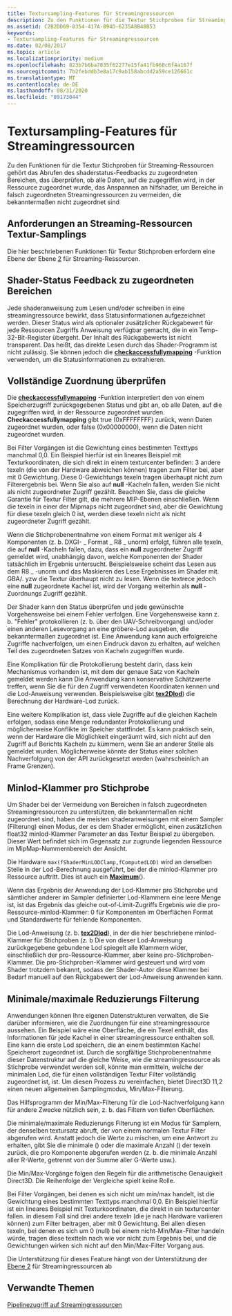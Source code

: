 ```yaml
---
title: Textursampling-Features für Streamingressourcen
description: Zu den Funktionen für die Textur Stichproben für Streaming-Ressourcen gehört das Abrufen des shaderstatus-Feedbacks zu zugeordneten Bereichen, das überprüfen, ob alle Daten, auf die zugegriffen wird, in der Ressource zugeordnet wurde, das Anspannen an hilfshader, um Bereiche in falsch zugeordneten Streamingressourcen zu vermeiden, die bekanntermaßen nicht zugeordnet sind
ms.assetid: C2B2DD69-8354-417A-894D-6235A8B48B53
keywords:
- Textursampling-Features für Streamingressourcen
ms.date: 02/08/2017
ms.topic: article
ms.localizationpriority: medium
ms.openlocfilehash: 823b7b6ba7835f62277e15fa41fb968c6f4a167f
ms.sourcegitcommit: 7b2febddb3e8a17c9ab158abcdd2a59ce126661c
ms.translationtype: MT
ms.contentlocale: de-DE
ms.lasthandoff: 08/31/2020
ms.locfileid: "89173044"
---
```

# <a name="streaming-resources-texture-sampling-features"></a>Textursampling-Features für Streamingressourcen


Zu den Funktionen für die Textur Stichproben für Streaming-Ressourcen gehört das Abrufen des shaderstatus-Feedbacks zu zugeordneten Bereichen, das überprüfen, ob alle Daten, auf die zugegriffen wird, in der Ressource zugeordnet wurde, das Anspannen an hilfshader, um Bereiche in falsch zugeordneten Streamingressourcen zu vermeiden, die bekanntermaßen nicht zugeordnet sind

## <a name="span-idrequirements_of_streaming_resources_texture_sampling_featuresspanspan-idrequirements_of_streaming_resources_texture_sampling_featuresspanspan-idrequirements_of_streaming_resources_texture_sampling_featuresspanrequirements-of-streaming-resources-texture-sampling-features"></a><span id="Requirements_of_streaming_resources_texture_sampling_features"></span><span id="requirements_of_streaming_resources_texture_sampling_features"></span><span id="REQUIREMENTS_OF_STREAMING_RESOURCES_TEXTURE_SAMPLING_FEATURES"></span>Anforderungen an Streaming-Ressourcen Textur-Samplings


Die hier beschriebenen Funktionen für Textur Stichproben erfordern eine Ebene der Ebene [2](tier-2.md) für Streaming-Ressourcen.

## <a name="span-idshader_status_feedback_about_mapped_areasspanspan-idshader_status_feedback_about_mapped_areasspanspan-idshader_status_feedback_about_mapped_areasspanshader-status-feedback-about-mapped-areas"></a><span id="Shader_status_feedback_about_mapped_areas"></span><span id="shader_status_feedback_about_mapped_areas"></span><span id="SHADER_STATUS_FEEDBACK_ABOUT_MAPPED_AREAS"></span>Shader-Status Feedback zu zugeordneten Bereichen


Jede shaderanweisung zum Lesen und/oder schreiben in eine streamingressource bewirkt, dass Statusinformationen aufgezeichnet werden. Dieser Status wird als optionaler zusätzlicher Rückgabewert für jede Ressourcen Zugriffs Anweisung verfügbar gemacht, die in ein Temp-32-Bit-Register übergeht. Der Inhalt des Rückgabewerts ist nicht transparent. Das heißt, das direkte Lesen durch das Shader-Programm ist nicht zulässig. Sie können jedoch die [**checkaccessfullymapping**](/windows/desktop/direct3dhlsl/checkaccessfullymapped) -Funktion verwenden, um die Statusinformationen zu extrahieren.

## <a name="span-idfully_mapped_checkspanspan-idfully_mapped_checkspanspan-idfully_mapped_checkspanfully-mapped-check"></a><span id="Fully_mapped_check"></span><span id="fully_mapped_check"></span><span id="FULLY_MAPPED_CHECK"></span>Vollständige Zuordnung überprüfen


Die [**checkaccessfullymapping**](/windows/desktop/direct3dhlsl/checkaccessfullymapped) -Funktion interpretiert den von einem Speicherzugriff zurückgegebenen Status und gibt an, ob alle Daten, auf die zugegriffen wird, in der Ressource zugeordnet wurden. **Checkaccessfullymapping** gibt true (0xFFFFFFFF) zurück, wenn Daten zugeordnet wurden, oder false (0x00000000), wenn die Daten nicht zugeordnet wurden.

Bei Filter Vorgängen ist die Gewichtung eines bestimmten Texttyps manchmal 0,0. Ein Beispiel hierfür ist ein lineares Beispiel mit Texturkoordinaten, die sich direkt in einem texturcenter befinden: 3 andere texeln (die von der Hardware abweichen können) tragen zum Filter bei, aber mit 0 Gewichtung. Diese 0-Gewichtungs texeln tragen überhaupt nicht zum Filterergebnis bei. Wenn Sie also auf **null** -Kacheln fallen, werden Sie nicht als nicht zugeordneter Zugriff gezählt. Beachten Sie, dass die gleiche Garantie für Textur Filter gilt, die mehrere MIP-Ebenen einschließen. Wenn die texeln in einer der Mipmaps nicht zugeordnet sind, aber die Gewichtung für diese texeln gleich 0 ist, werden diese texeln nicht als nicht zugeordneter Zugriff gezählt.

Wenn die Stichprobenentnahme von einem Format mit weniger als 4 Komponenten (z. b. DXGI- \_ Format \_ R8 \_ unorm) erfolgt, führen alle texeln, die auf **null** -Kacheln fallen, dazu, dass ein **null** zugeordneter Zugriff gemeldet wird, unabhängig davon, welche Komponenten der Shader tatsächlich im Ergebnis untersucht. Beispielsweise scheint das Lesen aus dem R8 \_ -unorm und das Maskieren des Lese Ergebnisses im Shader mit. GBA/. yzw die Textur überhaupt nicht zu lesen. Wenn die textrece jedoch eine **null** zugeordnete Kachel ist, wird der Vorgang weiterhin als **null** -Zuordnungs Zugriff gezählt.

Der Shader kann den Status überprüfen und jede gewünschte Vorgehensweise bei einem Fehler verfolgen. Eine Vorgehensweise kann z. b. "Fehler" protokollieren (z. b. über den UAV-Schreibvorgang) und/oder einen anderen Lesevorgang an eine gröbere-Lod ausgeben, die bekanntermaßen zugeordnet ist. Eine Anwendung kann auch erfolgreiche Zugriffe nachverfolgen, um einen Eindruck davon zu erhalten, auf welchen Teil des zugeordneten Satzes von Kacheln zugegriffen wurde.

Eine Komplikation für die Protokollierung besteht darin, dass kein Mechanismus vorhanden ist, mit dem der genaue Satz von Kacheln gemeldet werden kann Die Anwendung kann konservative Schätzwerte treffen, wenn Sie die für den Zugriff verwendeten Koordinaten kennen und die Lod-Anweisung verwenden. Beispielsweise gibt [**tex2Dlod**](/windows/desktop/direct3dhlsl/dx-graphics-hlsl-tex2dlod)) die Berechnung der Hardware-Lod zurück.

Eine weitere Komplikation ist, dass viele Zugriffe auf die gleichen Kacheln erfolgen, sodass eine Menge redundanter Protokollierung und möglicherweise Konflikte im Speicher stattfindet. Es kann praktisch sein, wenn der Hardware die Möglichkeit eingeräumt wird, sich nicht auf den Zugriff auf Berichts Kacheln zu kümmern, wenn Sie an anderer Stelle als gemeldet wurden. Möglicherweise könnte der Status einer solchen Nachverfolgung von der API zurückgesetzt werden (wahrscheinlich an Frame Grenzen).

## <a name="span-idper-sample_minlod_clampspanspan-idper-sample_minlod_clampspanspan-idper-sample_minlod_clampspanper-sample-minlod-clamp"></a><span id="Per-sample_MinLOD_clamp"></span><span id="per-sample_minlod_clamp"></span><span id="PER-SAMPLE_MINLOD_CLAMP"></span>Minlod-Klammer pro Stichprobe


Um Shader bei der Vermeidung von Bereichen in falsch zugeordneten Streamingressourcen zu unterstützen, die bekanntermaßen nicht zugeordnet sind, haben die meisten shaderanweisungen mit einem Sampler (Filterung) einen Modus, der es dem Shader ermöglicht, einen zusätzlichen float32 minlod-Klammer Parameter an das Textur Beispiel zu übergeben. Dieser Wert befindet sich im Gegensatz zur zugrunde liegenden Ressource im MipMap-Nummernbereich der Ansicht.

Die Hardware ` max(fShaderMinLODClamp,fComputedLOD) ` wird an derselben Stelle in der Lod-Berechnung ausgeführt, bei der die minlod-Klammer pro Ressource auftritt. Dies ist auch ein [**Maximum**](/windows/desktop/direct3dhlsl/dx-graphics-hlsl-max)().

Wenn das Ergebnis der Anwendung der Lod-Klammer pro Stichprobe und sämtlicher anderer im Sampler definierter Lod-Klammern eine leere Menge ist, ist das Ergebnis das gleiche out-of-Limit-Zugriffs Ergebnis wie die pro-Ressource-minlod-Klammer: 0 für Komponenten im Oberflächen Format und Standardwerte für fehlende Komponenten.

Die Lod-Anweisung (z. b. [**tex2Dlod**](/windows/desktop/direct3dhlsl/dx-graphics-hlsl-tex2dlod)), in der die hier beschriebene minlod-Klammer für Stichproben (z. b Die von dieser Lod-Anweisung zurückgegebene gebundene Lod spiegelt alle Klammern wider, einschließlich der pro-Ressource-Klammer, aber keine pro-Stichproben-Klammer. Die pro-Stichproben-Klammer wird gesteuert und wird vom Shader trotzdem bekannt, sodass der Shader-Autor diese Klammer bei Bedarf manuell auf den Rückgabewert der Lod-Anweisung anwenden kann.

## <a name="span-idmin_max_reduction_filteringspanspan-idmin_max_reduction_filteringspanspan-idmin_max_reduction_filteringspanminmax-reduction-filtering"></a><span id="Min_Max_reduction_filtering"></span><span id="min_max_reduction_filtering"></span><span id="MIN_MAX_REDUCTION_FILTERING"></span>Minimale/maximale Reduzierungs Filterung


Anwendungen können Ihre eigenen Datenstrukturen verwalten, die Sie darüber informieren, wie die Zuordnungen für eine streamingressource aussehen. Ein Beispiel wäre eine Oberfläche, die ein Texel enthält, das Informationen für jede Kachel in einer streamingressource enthalten soll. Eine kann die erste Lod speichern, die an einem bestimmten Kachel Speicherort zugeordnet ist. Durch die sorgfältige Stichprobenentnahme dieser Datenstruktur auf die gleiche Weise, wie die streamingressource als Stichprobe verwendet werden soll, könnte man ermitteln, welche der minimalen Lod, die für einen vollständigen Textur Filter vollständig zugeordnet ist, ist. Um diesen Prozess zu vereinfachen, bietet Direct3D 11,2 einen neuen allgemeinen Samplingmodus, Min/Max-Filterung.

Das Hilfsprogramm der Min/Max-Filterung für die Lod-Nachverfolgung kann für andere Zwecke nützlich sein, z. b. das Filtern von tiefen Oberflächen.

Die minimale/maximale Reduzierungs Filterung ist ein Modus für Samplern, der denselben textursatz abruft, der von einem normalen Textur Filter abgerufen wird. Anstatt jedoch die Werte zu mischen, um eine Antwort zu erhalten, gibt Sie die minimale () oder die maximale Anzahl () der texeln zurück, die pro Komponente abgerufen werden (z. b. die minimale Anzahl aller R-Werte, getrennt von der Summe aller G-Werte usw.).

Die Min/Max-Vorgänge folgen den Regeln für die arithmetische Genauigkeit Direct3D. Die Reihenfolge der Vergleiche spielt keine Rolle.

Bei Filter Vorgängen, bei denen es sich nicht um min/max handelt, ist die Gewichtung eines bestimmten Texttyps manchmal 0,0. Ein Beispiel hierfür ist ein lineares Beispiel mit Texturkoordinaten, die direkt in ein texturcenter fallen. in diesem Fall sind drei andere texeln (die je nach Hardware variieren können) zum Filter beitragen, aber mit 0 Gewichtung. Bei allen diesen texeln, bei denen es sich um 0 (null) bei einem nicht-Min/Max-Filter handeln würde, tragen diese textteln nach wie vor nicht zum Ergebnis bei, und die Gewichtungen wirken sich nicht auf den Min/Max-Filter Vorgang aus.

Die Unterstützung für dieses Feature hängt von der Unterstützung der [Ebene 2](tier-2.md) für Streamingressourcen ab

## <a name="span-idrelated-topicsspanrelated-topics"></a><span id="related-topics"></span>Verwandte Themen


[Pipelinezugriff auf Streamingressourcen](pipeline-access-to-streaming-resources.md)

 

 